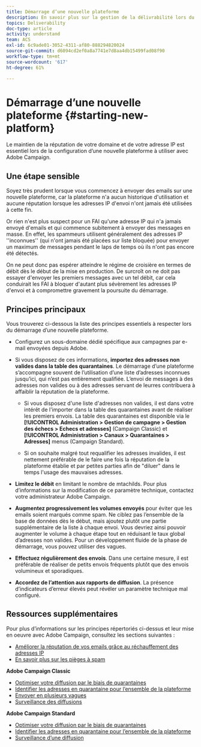 ```yaml
---
title: Démarrage d’une nouvelle plateforme
description: En savoir plus sur la gestion de la délivrabilité lors du démarrage d’une nouvelle plateforme avec Adobe Campaign.
topics: Deliverability
doc-type: article
activity: understand
team: ACS
exl-id: 6c9ade01-3052-4311-af80-888294820024
source-git-commit: d6094cd2ef0a8a7741e7d8aa4db15499fad08f90
workflow-type: tm+mt
source-wordcount: '617'
ht-degree: 61%

---
```


# Démarrage d’une nouvelle plateforme {#starting-new-platform}

Le maintien de la réputation de votre domaine et de votre adresse IP est essentiel lors de la configuration d’une nouvelle plateforme à utiliser avec Adobe Campaign.

## Une étape sensible

Soyez très prudent lorsque vous commencez à envoyer des emails sur une nouvelle plateforme, car la plateforme n&#39;a aucun historique d&#39;utilisation et aucune réputation lorsque les adresses IP d&#39;envoi n&#39;ont jamais été utilisées à cette fin.

Or rien n&#39;est plus suspect pour un FAI qu&#39;une adresse IP qui n&#39;a jamais envoyé d&#39;emails et qui commence subitement à envoyer des messages en masse. En effet, les spammeurs utilisent généralement des adresses IP &#39;&#39;inconnues&#39;&#39; (qui n&#39;ont jamais été placées sur liste bloquée) pour envoyer un maximum de messages pendant le laps de temps où ils n&#39;ont pas encore été détectés.

On ne peut donc pas espérer atteindre le régime de croisière en termes de débit dès le début de la mise en production. De surcroît on ne doit pas essayer d&#39;envoyer les premiers messages avec un tel débit, car cela conduirait les FAI à bloquer d&#39;autant plus sévèrement les adresses IP d&#39;envoi et à compromettre gravement la poursuite du démarrage.

## Principes principaux

Vous trouverez ci-dessous la liste des principes essentiels à respecter lors du démarrage d’une nouvelle plateforme.

* Configurez un sous-domaine dédié spécifique aux campagnes par e-mail envoyées depuis Adobe.

* Si vous disposez de ces informations, **importez des adresses non valides dans la table des quarantaines**.
Le démarrage d’une plateforme s’accompagne souvent de l’utilisation d’une liste d’adresses inconnues jusqu’ici, qui n’est pas entièrement qualifiée. L’envoi de messages à des adresses non valides ou à des adresses servant de leurres contribuera à affaiblir la réputation de la plateforme.

   * Si vous disposez d&#39;une liste d&#39;adresses non valides, il est dans votre intérêt de l&#39;importer dans la table des quarantaines avant de réaliser les premiers envois. La table des quarantaines est disponible via le **[!UICONTROL Administration > Gestion de campagne > Gestion des échecs > Echecs et adresses]** (Campaign Classic) et **[!UICONTROL Administration > Canaux > Quarantaines > Adresses]** menus (Campaign Standard).

   * Si on souhaite malgré tout requalifier les adresses invalides, il est nettement préférable de le faire une fois la réputation de la plateforme établie et par petites parties afin de &quot;diluer&quot; dans le temps l&#39;usage des mauvaises adresses.

* **Limitez le débit** en limitant le nombre de mtachilds. Pour plus d’informations sur la modification de ce paramètre technique, contactez votre administrateur Adobe Campaign.

* **Augmentez progressivement les volumes envoyés** pour éviter que les emails soient marqués comme spam. Ne ciblez pas l’ensemble de la base de données dès le début, mais ajoutez plutôt une partie supplémentaire de la liste à chaque envoi. Vous devriez ainsi pouvoir augmenter le volume à chaque étape tout en réduisant le taux global d’adresses non valides. Pour un développement fluide de la phase de démarrage, vous pouvez utiliser des vagues.

* **Effectuez régulièrement des envois**. Dans une certaine mesure, il est préférable de réaliser de petits envois fréquents plutôt que des envois volumineux et sporadiques.
* **Accordez de l’attention aux rapports de diffusion**. La présence d’indicateurs d’erreur élevés peut révéler un paramètre technique mal configuré.

## Ressources supplémentaires

Pour plus d’informations sur les principes répertoriés ci-dessus et leur mise en oeuvre avec Adobe Campaign, consultez les sections suivantes :

* [Améliorer la réputation de vos emails grâce au réchauffement des adresses IP](../../help/additional-resources/increase-reputation-with-ip-warming.md)
* [En savoir plus sur les pièges à spam](../../help/additional-resources/all-about-spam-traps.md)

**Adobe Campaign Classic**

* [Optimiser votre diffusion par le biais de quarantaines](https://experienceleague.adobe.com/docs/campaign-classic/using/sending-messages/monitoring-deliveries/understanding-quarantine-management.html#optimizing-your-delivery-through-quarantines)
* [Identifier les adresses en quarantaine pour l’ensemble de la plateforme](https://experienceleague.adobe.com/docs/campaign-classic/using/sending-messages/monitoring-deliveries/understanding-quarantine-management.html#identifying-quarantined-addresses-for-the-entire-platform)
* [Envoyer en plusieurs vagues](https://experienceleague.adobe.com/docs/campaign-classic/using/sending-messages/key-steps-when-creating-a-delivery/steps-sending-the-delivery.html#sending-using-multiple-waves)
* [Surveillance des diffusions](https://experienceleague.adobe.com/docs/campaign-classic/using/sending-messages/monitoring-deliveries/about-delivery-monitoring.html#sending-messages)

**Adobe Campaign Standard**

* [Optimiser votre diffusion par le biais de quarantaines](https://experienceleague.adobe.com/docs/campaign-standard/using/testing-and-sending/monitoring-messages/understanding-quarantine-management.html#optimizing-your-delivery-through-quarantines)
* [Identifier les adresses en quarantaine pour l’ensemble de la plateforme](https://experienceleague.adobe.com/docs/campaign-standard/using/testing-and-sending/monitoring-messages/understanding-quarantine-management.html)
* [Surveillance d’une diffusion](https://experienceleague.adobe.com/docs/campaign-standard/using/testing-and-sending/monitoring-messages/monitoring-a-delivery.html)
